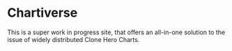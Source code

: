 # Chartiverse

This is a super work in progress site, that offers an all-in-one solution to the issue of widely distributed Clone Hero Charts.
